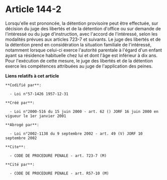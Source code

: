 # Article 144-2

Lorsqu'elle est prononcée, la détention provisoire peut être effectuée, sur décision du juge des libertés et de la détention
d'office ou sur demande de l'intéressé ou du juge d'instruction, avec l'accord de l'intéressé, selon les modalités prévues
aux articles 723-7 et suivants. Le juge des libertés et de la détention prend en considération la situation familiale de
l'intéressé, notamment lorsque celui-ci exerce l'autorité parentale à l'égard d'un enfant ayant sa résidence habituelle chez
lui et dont l'âge est inférieur à dix ans. Pour l'exécution de cette mesure, le juge des libertés et de la détention exerce
les compétences attribuées au juge de l'application des peines.

**Liens relatifs à cet article**

	**Codifié par**:

	  - Loi n°57-1426 1957-12-31

	**Créé par**:

	  - Loi n°2000-516 du 15 juin 2000 - art. 62 () JORF 16 juin 2000 en vigueur le 1er janvier 2001

	**Abrogé par**:

	  - Loi n°2002-1138 du 9 septembre 2002 - art. 49 (V) JORF 10 septembre 2002

	**Cite**:

	  - CODE DE PROCEDURE PENALE - art. 723-7 (M)

	**Cité par**:

	  - CODE DE PROCEDURE PENALE - art. R57-10 (M)
